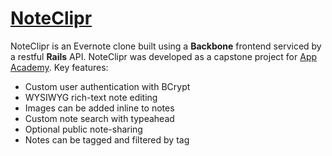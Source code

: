 # [NoteClipr](www.noteclipr.com)

NoteClipr is an Evernote clone built using a **Backbone** frontend serviced by a restful **Rails** API. NoteClipr was developed as a capstone project for [App Academy](appacademy.io). Key features:

* Custom user authentication with BCrypt
* WYSIWYG rich-text note editing
* Images can be added inline to notes
* Custom note search with typeahead
* Optional public note-sharing
* Notes can be tagged and filtered by tag